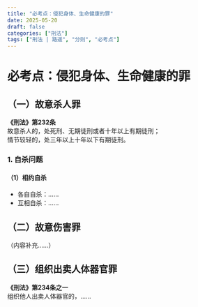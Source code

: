 ```yaml
---
title: "必考点：侵犯身体、生命健康的罪"
date: 2025-05-20
draft: false
categories: ["刑法"]
tags: ["刑法 | 路遥", "分则", "必考点"]
---
```


# 必考点：侵犯身体、生命健康的罪

## （一）故意杀人罪

**《刑法》第232条**  
故意杀人的，处死刑、无期徒刑或者十年以上有期徒刑；  
情节较轻的，处三年以上十年以下有期徒刑。

### 1. 自杀问题

#### （1）相约自杀
- 各自自杀：……
- 互相自杀：……

## （二）故意伤害罪

（内容补充……）

## （三）组织出卖人体器官罪

**《刑法》第234条之一**  
组织他人出卖人体器官的，……

